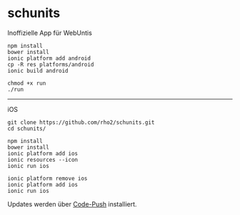 # schunits
Inoffizielle App für WebUntis


```
npm install
bower install
ionic platform add android
cp -R res platforms/android
ionic build android

chmod +x run
./run
```
---
iOS
```
git clone https://github.com/rho2/schunits.git
cd schunits/

npm install
bower install
ionic platform add ios
ionic resources --icon
ionic run ios

ionic platform remove ios
ionic platform add ios
ionic run ios
```
Updates werden &uuml;ber [Code-Push](http://microsoft.github.io/code-push/) installiert.
